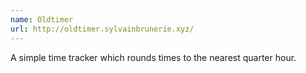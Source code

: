```yaml
---
name: Oldtimer
url: http://oldtimer.sylvainbrunerie.xyz/
---
```


A simple time tracker which rounds times to the nearest quarter hour.
